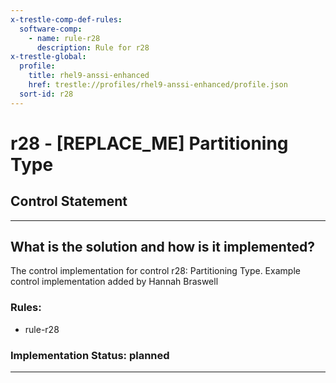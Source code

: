 ```yaml
---
x-trestle-comp-def-rules:
  software-comp:
    - name: rule-r28
      description: Rule for r28
x-trestle-global:
  profile:
    title: rhel9-anssi-enhanced
    href: trestle://profiles/rhel9-anssi-enhanced/profile.json
  sort-id: r28
---
```


# r28 - \[REPLACE_ME\] Partitioning Type

## Control Statement

______________________________________________________________________

## What is the solution and how is it implemented?

<!-- For implementation status enter one of: implemented, partial, planned, alternative, not-applicable -->

<!-- Note that the list of rules under ### Rules: is read-only and changes will not be captured after assembly to JSON -->

<!-- Add control implementation description here for control: r28 -->

The control implementation for control r28: Partitioning Type. Example control implementation added by Hannah Braswell

### Rules:

  - rule-r28

### Implementation Status: planned

______________________________________________________________________

